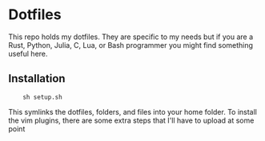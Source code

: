 # Dotfiles

This repo holds my dotfiles. They are specific to my needs but if you are a
Rust, Python, Julia, C, Lua, or Bash programmer you might find something useful
here.

## Installation

```
    sh setup.sh
```

This symlinks the dotfiles, folders, and files into your home folder.
To install the vim plugins, there are some extra steps that I'll have to upload at some point